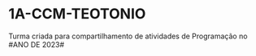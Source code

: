 # 1A-CCM-TEOTONIO
Turma criada para compartilhamento de atividades de Programação no #ANO DE 2023#

